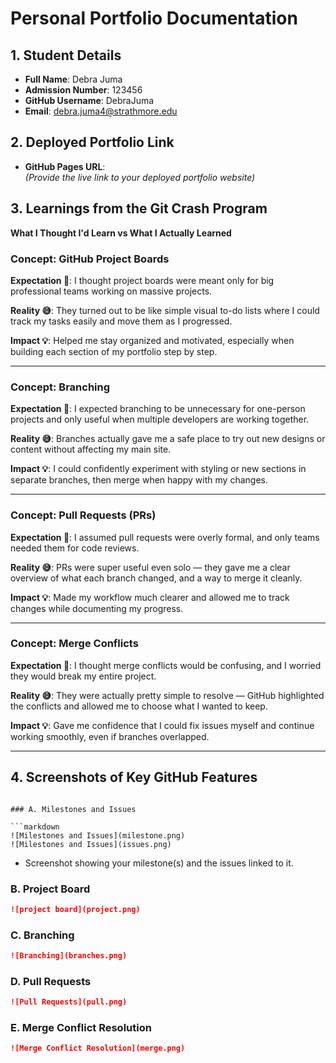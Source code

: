 # Personal Portfolio Documentation

## 1. Student Details

- **Full Name**: Debra Juma  
- **Admission Number**: 123456  
- **GitHub Username**: DebraJuma  
- **Email**: debra.juma4@strathmore.edu

## 2. Deployed Portfolio Link

- **GitHub Pages URL**:  
  _(Provide the live link to your deployed portfolio website)_

## 3. Learnings from the Git Crash Program

**What I Thought I'd Learn vs What I Actually Learned**

### Concept: GitHub Project Boards

**Expectation 👀**: I thought project boards were meant only for big professional teams working on massive projects.

**Reality 😅**: They turned out to be like simple visual to-do lists where I could track my tasks easily and move them as I progressed.

**Impact 💡**: Helped me stay organized and motivated, especially when building each section of my portfolio step by step.

---

### Concept: Branching

**Expectation 👀**: I expected branching to be unnecessary for one-person projects and only useful when multiple developers are working together.

**Reality 😅**: Branches actually gave me a safe place to try out new designs or content without affecting my main site.

**Impact 💡**: I could confidently experiment with styling or new sections in separate branches, then merge when happy with my changes.

---

### Concept: Pull Requests (PRs)

**Expectation 👀**: I assumed pull requests were overly formal, and only teams needed them for code reviews.

**Reality 😅**: PRs were super useful even solo — they gave me a clear overview of what each branch changed, and a way to merge it cleanly.

**Impact 💡**: Made my workflow much clearer and allowed me to track changes while documenting my progress.

---

### Concept: Merge Conflicts

**Expectation 👀**: I thought merge conflicts would be confusing, and I worried they would break my entire project.

**Reality 😅**: They were actually pretty simple to resolve — GitHub highlighted the conflicts and allowed me to choose what I wanted to keep.

**Impact 💡**: Gave me confidence that I could fix issues myself and continue working smoothly, even if branches overlapped.

---

## 4. Screenshots of Key GitHub Features

```

### A. Milestones and Issues

```markdown
![Milestones and Issues](milestone.png)
![Milestones and Issues](issues.png)

```

- Screenshot showing your milestone(s) and the issues linked to it.

### B. Project Board
```markdown
![project board](project.png)
```


### C. Branching
```markdown
![Branching](branches.png)
```

### D. Pull Requests
```markdown
![Pull Requests](pull.png)

```



### E. Merge Conflict Resolution
```markdown
![Merge Conflict Resolution](merge.png)
```


